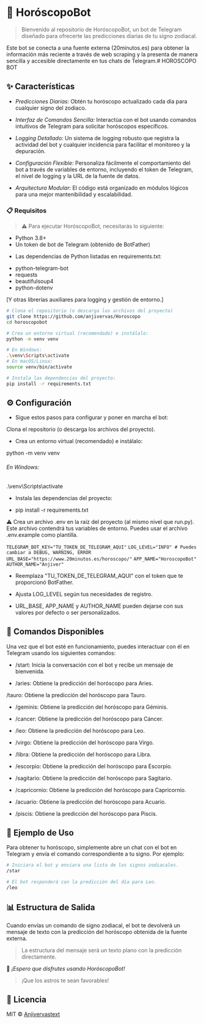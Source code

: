 # 🔮 HoróscopoBot

> Bienvenido al repositorio de HoróscopoBot, un bot de Telegram diseñado para ofrecerte las predicciones diarias de tu signo zodiacal.

Este bot se conecta a una fuente externa (20minutos.es) para obtener la información más reciente a través de web scraping y la presenta de manera sencilla y accesible directamente en tus chats de Telegram.# HOROSCOPO BOT


## ✨ Características

- *Predicciones Diarias:* Obtén tu horóscopo actualizado cada día para cualquier signo del zodiaco.

- *Interfaz de Comandos Sencilla:* Interactúa con el bot usando comandos intuitivos de Telegram para solicitar horóscopos específicos.

- *Logging Detallado:* Un sistema de logging robusto que registra la actividad del bot y cualquier incidencia para facilitar el monitoreo y la depuración.

- *Configuración Flexible:* Personaliza fácilmente el comportamiento del bot a través de variables de entorno, incluyendo el token de Telegram, el nivel de logging y la URL de la fuente de datos.

- *Arquitectura Modular:* El código está organizado en módulos lógicos para una mejor mantenibilidad y escalabilidad.

### 📋 Requisitos

> ⚠️ Para ejecutar HoróscopoBot, necesitarás lo siguiente:

- Python 3.8+
- Un token de bot de Telegram (obtenido de BotFather)

* Las dependencias de Python listadas en requirements.txt:

- python-telegram-bot
- requests
- beautifulsoup4
- python-dotenv

[Y otras librerías auxiliares para logging y gestión de entorno.]
```bash
# Clona el repositorio (o descarga los archivos del proyecto)
git clone https://github.com/anjivervas/Horoscopo
cd horoscopobot

# Crea un entorno virtual (recomendado) e instálalo:
python -m venv venv

# En Windows:
.\venv\Scripts\activate
# En macOS/Linux:
source venv/bin/activate

# Instala las dependencias del proyecto:
pip install -r requirements.txt
```


## ⚙️ Configuración


* Sigue estos pasos para configurar y poner en marcha el bot:

Clona el repositorio (o descarga los archivos del proyecto).

* Crea un entorno virtual (recomendado) e instálalo:

python -m venv venv
###### En Windows:
.\venv\Scripts\activate

* Instala las dependencias del proyecto:

* pip install -r requirements.txt

⚠️ Crea un archivo .env en la raíz del proyecto (al mismo nivel que run.py). Este archivo contendrá tus variables de entorno. Puedes usar el archivo .env.example como plantilla.

`TELEGRAM_BOT_KEY="TU_TOKEN_DE_TELEGRAM_AQUI"`
`LOG_LEVEL="INFO" # Puedes cambiar a DEBUG, WARNING, ERROR`
`URL_BASE="https://www.20minutos.es/horoscopo/"`
`APP_NAME="HoroscopoBot"`
`AUTHOR_NAME="Anjiver"`

- Reemplaza "TU_TOKEN_DE_TELEGRAM_AQUI" con el token que te proporcionó BotFather.

- Ajusta LOG_LEVEL según tus necesidades de registro.

- URL_BASE, APP_NAME y AUTHOR_NAME pueden dejarse con sus valores por defecto o ser personalizados.

## 🚀 Comandos Disponibles

Una vez que el bot esté en funcionamiento, puedes interactuar con él en Telegram usando los siguientes comandos:

- /start: Inicia la conversación con el bot y recibe un mensaje de bienvenida.

- /aries: Obtiene la predicción del horóscopo para Aries.

/tauro: Obtiene la predicción del horóscopo para Tauro.

- /geminis: Obtiene la predicción del horóscopo para Géminis.

- /cancer: Obtiene la predicción del horóscopo para Cáncer.

- /leo: Obtiene la predicción del horóscopo para Leo.

- /virgo: Obtiene la predicción del horóscopo para Virgo.

- /libra: Obtiene la predicción del horóscopo para Libra.

- /escorpio: Obtiene la predicción del horóscopo para Escorpio.

- /sagitario: Obtiene la predicción del horóscopo para Sagitario.

- /capricornio: Obtiene la predicción del horóscopo para Capricornio.

- /acuario: Obtiene la predicción del horóscopo para Acuario.

- /piscis: Obtiene la predicción del horóscopo para Piscis.


## 💬 Ejemplo de Uso

Para obtener tu horóscopo, simplemente abre un chat con el bot en Telegram y envía el comando correspondiente a tu signo. Por ejemplo:

```bash
# Iniciara el bot y enviara una lista de los signos zodiacales.
/star

# El bot responderá con la predicción del día para Leo.
/leo
```


## 📊 Estructura de Salida

Cuando envías un comando de signo zodiacal, el bot te devolverá un mensaje de texto con la predicción del horóscopo obtenida de la fuente externa. 

> La estructura del mensaje será un texto plano con la predicción directamente.

🏁 *¡Espero que disfrutes usando HoróscopoBot!* 

> ¡Que los astros te sean favorables!


## 📄 Licencia

MIT © [Anjivervas](https://github.com/anjivervas/Horoscopo)[text](../OneDrive/Documentos/uni/proyecto_app/README.md)